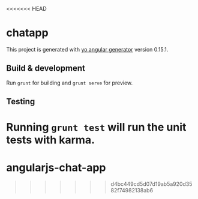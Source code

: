 <<<<<<< HEAD
# chatapp

This project is generated with [yo angular generator](https://github.com/yeoman/generator-angular)
version 0.15.1.

## Build & development

Run `grunt` for building and `grunt serve` for preview.

## Testing

Running `grunt test` will run the unit tests with karma.
=======
# angularjs-chat-app
>>>>>>> d4bc449cd5d07d19ab5a920d3582f74982138ab6
